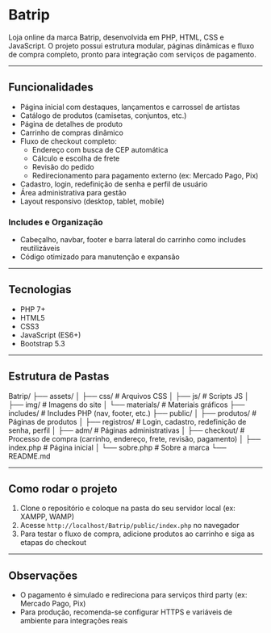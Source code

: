 
# Batrip

Loja online da marca Batrip, desenvolvida em PHP, HTML, CSS e JavaScript. O projeto possui estrutura modular, páginas dinâmicas e fluxo de compra completo, pronto para integração com serviços de pagamento.

---

## Funcionalidades

- Página inicial com destaques, lançamentos e carrossel de artistas
- Catálogo de produtos (camisetas, conjuntos, etc.)
- Página de detalhes de produto
- Carrinho de compras dinâmico
- Fluxo de checkout completo:
  - Endereço com busca de CEP automática
  - Cálculo e escolha de frete
  - Revisão do pedido
  - Redirecionamento para pagamento externo (ex: Mercado Pago, Pix)
- Cadastro, login, redefinição de senha e perfil de usuário
- Área administrativa para gestão
- Layout responsivo (desktop, tablet, mobile)

### Includes e Organização
- Cabeçalho, navbar, footer e barra lateral do carrinho como includes reutilizáveis
- Código otimizado para manutenção e expansão

---

## Tecnologias

- PHP 7+
- HTML5
- CSS3
- JavaScript (ES6+)
- Bootstrap 5.3

---

## Estrutura de Pastas

Batrip/
├── assets/
│   ├── css/                # Arquivos CSS
│   ├── js/                 # Scripts JS
│   ├── img/                # Imagens do site
│   └── materials/          # Materiais gráficos
├── includes/               # Includes PHP (nav, footer, etc.)
├── public/
│   ├── produtos/           # Páginas de produtos
│   ├── registros/          # Login, cadastro, redefinição de senha, perfil
│   ├── adm/                # Páginas administrativas
│   ├── checkout/           # Processo de compra (carrinho, endereço, frete, revisão, pagamento)
│   ├── index.php           # Página inicial
│   └── sobre.php           # Sobre a marca
└── README.md

---

## Como rodar o projeto

1. Clone o repositório e coloque na pasta do seu servidor local (ex: XAMPP, WAMP)
2. Acesse `http://localhost/Batrip/public/index.php` no navegador
3. Para testar o fluxo de compra, adicione produtos ao carrinho e siga as etapas do checkout

---

## Observações

- O pagamento é simulado e redireciona para serviços third party (ex: Mercado Pago, Pix)
- Para produção, recomenda-se configurar HTTPS e variáveis de ambiente para integrações reais

